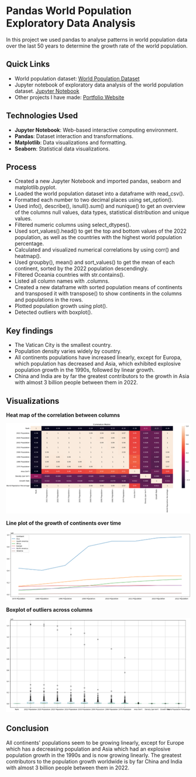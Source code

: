 # Pandas World Population Exploratory Data Analysis
In this project we used pandas to analyse patterns in world population data over the last 50 years to determine the growth rate of the world population.

## Quick Links
- World population dataset: [World Population Dataset](world_population.csv)
- Jupyter notebook of exploratory data analysis of the world population dataset. [Jupyter Notebook](world_population_data_exploration_project.ipynb)
- Other projects I have made: [Portfolio Website](https://lucashoffschmidt.github.io/)

## Technologies Used
- **Jupyter Notebook**: Web-based interactive computing environment. 
- **Pandas**: Dataset interaction and transformations. 
- **Matplotlib**: Data visualizations and formatting. 
- **Seaborn**: Statistical data visualizations. 

## Process
- Created a new Jupyter Notebook and imported pandas, seaborn and matplotlib.pyplot.
- Loaded the world population dataset into a dataframe with read_csv().
- Formatted each number to two decimal places using set_option().
- Used info(), describe(), isnull().sum() and nunique() to get an overview of the columns null values, data types, statistical distribution and unique values.
- Filtered numeric columns using select_dtypes().
- Used sort_values().head() to get the top and bottom values of the 2022 population, as well as the countries with the highest world population percentage. 
- Calculated and visualized numerical correlations by using corr() and heatmap().
- Used groupby(), mean() and sort_values() to get the mean of each continent, sorted by the 2022 population descendingly.
- Filtered Oceania countries with str.contains().
- Listed all column names with .columns.
- Created a new dataframe with sorted population means of continents and transposed it with transpose() to show continents in the columns and populations in the rows. 
- Plotted population growth using plot(). 
- Detected outliers with boxplot().

## Key findings
- The Vatican City is the smallest country.
- Population density varies widely by country.
- All continents populations have increased linearly, except for Europa, which population has decreased and Asia, which exhibited explosive population growth in the 1990s, followed by linear growth.
- China and India are by far the greatest contributors to the growth in Asia with almost 3 billion people between them in 2022. 

## Visualizations
**Heat map of the correlation between columns**

![Heatmap of the correlation between columns](heatmap_correlation_matrix_between_columns.png)

**Line plot of the growth of continents over time**

![Line plot of the growth of continents](line_plot_growth_of_continents.png)

**Boxplot of outliers across columns**

![Boxplot of outliers](box_plot_outliers.png)

## Conclusion
All continents' populations seem to be growing linearly, except for Europe which has a decreasing population and Asia which had an explosive population growth in the 1990s and is now growing linearly.
The greatest contributors to the population growth worldwide is by far China and India with almost 3 billion people between them in 2022. 
